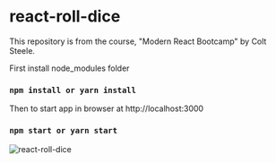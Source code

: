 # react-roll-dice
This repository is from the course, "Modern React Bootcamp" by Colt Steele.

First install node_modules folder
### `npm install or yarn install`

Then to start app in browser at http://localhost:3000
### `npm start or yarn start`

![react-roll-dice](https://user-images.githubusercontent.com/20928980/99985256-8c1afd00-2d73-11eb-8e99-9890f17dd5d4.gif)
